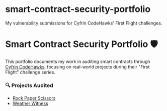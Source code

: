# smart-contract-security-portfolio
My vulnerability submissions for Cyfrin CodeHawks' First Flight challenges.

# Smart Contract Security Portfolio 🛡️

This portfolio documents my work in auditing smart contracts through [Cyfrin CodeHawks](https://codehawks.cyfrin.io/), focusing on real-world projects during their "First Flight" challenge series.

### 🔍 Projects Audited
- [Rock Paper Scissors](./RockPaperScissors/)
- [Weather Witness](./WeatherWitness/)
